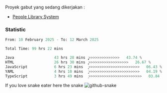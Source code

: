 Proyek gabut yang sedang dikerjakan :
  - [People Library System](https://github.com/putra4648/people-library-system)
<!--  - [Budget Explorer System](https://gitlab.com/gabut1015701/budget-explorer) -->

### Statistic
<!--START_SECTION:waka-->

```python
From: 10 February 2025 - To: 12 March 2025

Total Time: 99 hrs 22 mins

Java                  43 hrs 28 mins  ̡͎͎͎͎͎͎͎͎͎͎>>>>>>>>>>>>>>   43.74 %
HTML                  26 hrs 30 mins  ͎͎͎͎͎͎̝>>>>>>>>>>>>>>>>>>   26.67 %
JavaScript            6 hrs 23 mins   ͎̝>>>>>>>>>>>>>>>>>>>>>>>   06.43 %
YAML                  4 hrs 10 mins   ͎͙>>>>>>>>>>>>>>>>>>>>>>>   04.19 %
TypeScript            3 hrs 49 mins   ͎>>>>>>>>>>>>>>>>>>>>>>>>   03.84 %
```

<!--END_SECTION:waka-->

If you love snake eater here the snake 
<picture>
  <source media="(prefers-color-scheme: dark)" srcset="https://github.com/pradana4648/pradana4648/blob/c0566a83ca6ea5f2e46bab00e717c4c82b4b5c4c/github-contribution-grid-snake-dark.svg" />
  <source media="(prefers-color-scheme: light)" srcset="https://github.com/pradana4648/pradana4648/blob/c0566a83ca6ea5f2e46bab00e717c4c82b4b5c4c/github-contribution-grid-snake.svg" />
  <img alt="github-snake" src="https://github.com/pradana4648/pradana4648/blob/c0566a83ca6ea5f2e46bab00e717c4c82b4b5c4c/github-contribution-grid-snake.svg" />
</picture>
